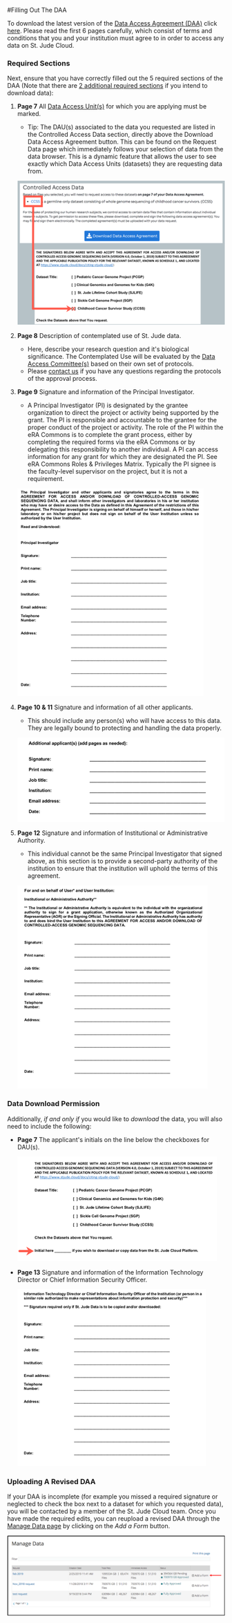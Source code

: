 #Filling Out The DAA

To download the latest version of the [Data Access Agreement (DAA)](../../glossary.md#data-access-agreement) click [here](../../files/DAA_v4_10-1-2019.pdf). Please read the first 6 pages carefully, which consist of terms and conditions that you and your institution must agree to in order to access any data on St. Jude Cloud.

### Required Sections

Next, ensure that you have correctly filled out the 5 required sections of the DAA (Note that there are [2 additional required sections](#data-download-permission) if you intend to download data):

1. **Page 7** All [Data Access Unit(s)](../../glossary.md#data-access-unit) for which you are applying must be marked.
    * Tip: The DAU(s) associated to the data you requested are listed in the Controlled Access Data section, directly above the Download Data Access Agreement button. This can be found on the Request Data page which immediately follows your selection of data from the data browser. This is a dynamic feature that allows the user to see exactly which Data Access Units (datasets)
      they are requesting data from.

     ![](../../images/guides/forms/daa-1.png)

2. **Page 8** Description of contemplated use of St. Jude data.
    * Here, describe your research question and it's biological significance. The Contemplated Use will be evaluated by the [Data Access Committee(s)](../../glossary.md#data-access-committee) based on their own set of protocols.
    * Please [contact us](https://stjude.cloud/contact) if you have any questions regarding the protocols of the approval process.

3. **Page 9** Signature and information of the Principal Investigator.
    * A Principal Investigator (PI) is designated by the grantee organization to direct the project or activity being supported by the grant. The PI is responsible and accountable to the grantee for the proper conduct of the project or activity. The role of the PI within the eRA Commons is to complete the grant process, either by completing the required forms via the eRA Commons or by delegating this responsibility to another individual. A PI can access information for any grant for which they are designated the PI. See eRA Commons Roles & Privileges Matrix. Typically the PI signee is the faculty-level supervisor on the project, but it is not a requirement.
  
    ![](../../images/guides/forms/daa-2.png)

4. **Page 10 & 11** Signature and information of all other applicants.
    * This should include any person(s) who will have access to this data. They are legally bound to protecting and handling the data properly.

    ![](../../images/guides/forms/daa-3.png)

5. **Page 12** Signature and information of Institutional or Administrative Authority.
    * This individual cannot be the same Principal Investigator that signed above, as this section is to provide a second-party authority of the institution to ensure that the institution will uphold the terms of this agreement.

    ![](../../images/guides/forms/daa-4.png)


### Data Download Permission

Additionally, *if and only if* you would like to *download* the data,
you will also need to include the following:

* **Page 7** The applicant's initials on the line below the checkboxes for DAU(s).

    ![](../../images/guides/forms/daa-5.png)

* **Page 13** Signature and information of the Information Technology Director or Chief Information Security Officer.

    ![](../../images/guides/forms/daa-6.png)

### Uploading A Revised DAA

If your DAA is incomplete (for example you missed a required signature or neglected to check the box next to a dataset for which you requested data), you will be contacted by a member of the St. Jude Cloud team. Once you have made the required edits, you can reupload a revised DAA through the [Manage Data page](https://platform.stjude.cloud/requests/manage) by clicking on the *Add a Form* button.

![](../../images/guides/forms/daa-7.png)
